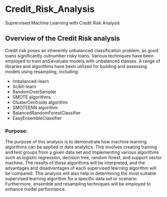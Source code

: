 # Credit_Risk_Analysis
Suprervised Machine Learning with Credit Risk Analysis

## Overview of the Credit Risk analysis
Credit risk poses an inherently unbalanced classification problem, as good loans significantly outnumber risky loans. Various techniques have been employed to train and evaluate models with unbalanced classes. A range of libraries and algorithms have been utilized for building and assessing models using resampling, including:

* Imbalanced-learn
* Scikit-learn
* RandomOverSampler
* SMOTE algorithms
* ClusterCentroids algorithm
* SMOTEENN algorithm
* BalancedRandomForestClassifier 
* EasyEnsembleClassifier 

### Purpose:

The purpose of this analysis is to demonstrate how machine learning algorithms can be applied in data analytics. This involves creating training and test groups from a given data set and implementing various algorithms such as logistic regression, decision tree, random forest, and support vector machine. The results of these algorithms will be interpreted, and the advantages and disadvantages of each supervised learning algorithm will be compared. This analysis will also help in determining the most suitable supervised learning algorithm for a specific data set or scenario. Furthermore, ensemble and resampling techniques will be employed to enhance model performance.
